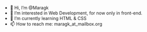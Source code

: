 - 👋 Hi, I’m @Maragk
- 👀 I’m interested in Web Development, for now only in front-end.
- 🌱 I’m currently learning HTML & CSS
- 📫 How to reach me: maragk_at_mailbox.org

<!---
Maragk/Maragk is a ✨ special ✨ repository because its `README.md` (this file) appears on your GitHub profile.
You can click the Preview link to take a look at your changes.
--->
